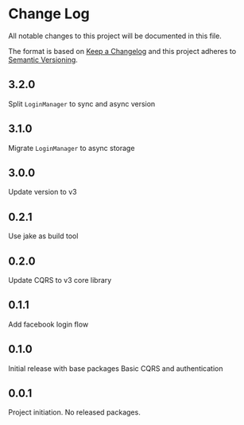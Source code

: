 # Change Log
All notable changes to this project will be documented in this file.

The format is based on [Keep a Changelog](http://keepachangelog.com/)
and this project adheres to [Semantic Versioning](http://semver.org/).

## 3.2.0
Split `LoginManager` to sync and async version

## 3.1.0
Migrate `LoginManager` to async storage

## 3.0.0
Update version to v3
## 0.2.1
Use jake as build tool
## 0.2.0
Update CQRS to v3 core library
## 0.1.1
Add facebook login flow
## 0.1.0
Initial release with base packages
Basic CQRS and authentication
## 0.0.1
Project initiation. No released packages.
